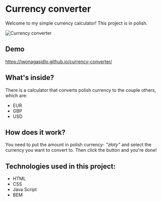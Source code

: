 # Currency converter

Welcome to my simple currency calculator! This project is in polish.

![Currency converter](https://user-images.githubusercontent.com/121032802/208478135-6c7eda7f-dce1-4c27-bb38-7abe759d6397.png)

## Demo

https://iwonagasidlo.github.io/currency-converter/

## What's inside?

There is a calculator that converts polish currency to the couple others, which are:
- EUR 
- GBP
- USD

## How does it work?

You need to put the amount in polish currency- *"złoty"* and select the currency you want to convert to. Then click the button and you're done!

## Technologies used in this project:
- HTML
- CSS 
- Java Script
- BEM
